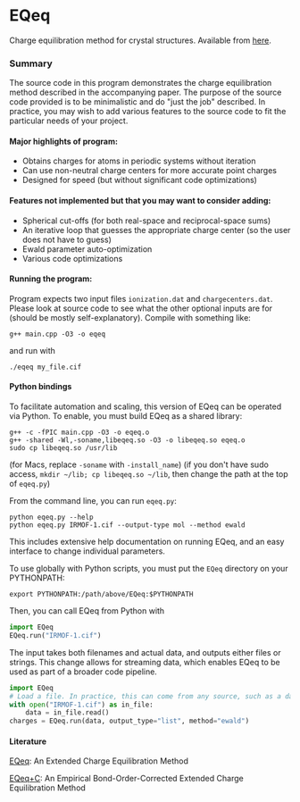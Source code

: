 # EQeq
Charge equilibration method for crystal structures. Available from [here](https://github.com/WilmerLab/EQeq).

### Summary

The source code in this program demonstrates the charge equilibration method described
in the accompanying paper. The purpose of the source code provided is to be
minimalistic and do "just the job" described. In practice, you may wish to add various
features to the source code to fit the particular needs of your project.

#### Major highlights of program:

-   Obtains charges for atoms in periodic systems without iteration
-   Can use non-neutral charge centers for more accurate point charges
-   Designed for speed (but without significant code optimizations)

#### Features not implemented but that you may want to consider adding:

-   Spherical cut-offs (for both real-space and reciprocal-space sums)
-   An iterative loop that guesses the appropriate charge center (so the user does not have to guess)
-   Ewald parameter auto-optimization
-   Various code optimizations

#### Running the program:

Program expects two input files `ionization.dat` and `chargecenters.dat`. Please
look at source code to see what the other optional inputs are for (should be
mostly self-explanatory). Compile with something like:

```
g++ main.cpp -O3 -o eqeq
```

and run with

```
./eqeq my_file.cif
```

#### Python bindings

To facilitate automation and scaling, this version of EQeq can be operated via
Python. To enable, you must build EQeq as a shared library:

```
g++ -c -fPIC main.cpp -O3 -o eqeq.o
g++ -shared -Wl,-soname,libeqeq.so -O3 -o libeqeq.so eqeq.o
sudo cp libeqeq.so /usr/lib
```

(for Macs, replace `-soname` with `-install_name`)
(if you don't have sudo access, `mkdir ~/lib; cp libeqeq.so ~/lib`, then change
the path at the top of `eqeq.py`)

From the command line, you can run `eqeq.py`:

```
python eqeq.py --help
python eqeq.py IRMOF-1.cif --output-type mol --method ewald
```

This includes extensive help documentation on running EQeq, and an easy
interface to change individual parameters.

To use globally with Python scripts, you must put the `EQeq` directory on your
PYTHONPATH:

```
export PYTHONPATH:/path/above/EQeq:$PYTHONPATH
```

Then, you can call EQeq from Python with

```python
import EQeq
EQeq.run("IRMOF-1.cif")
```

The input takes both filenames and actual data, and outputs either files or
strings. This change allows for streaming data, which enables EQeq to be used
as part of a broader code pipeline.

```python
import EQeq
# Load a file. In practice, this can come from any source, such as a database
with open("IRMOF-1.cif") as in_file:
    data = in_file.read()
charges = EQeq.run(data, output_type="list", method="ewald")
```
#### Literature

[EQeq](http://pubs.acs.org/doi/abs/10.1021/jz3008485): An Extended Charge Equilibration Method

[EQeq+C](http://pubs.acs.org/doi/abs/10.1021/acs.jctc.5b00037): An Empirical Bond-Order-Corrected Extended Charge Equilibration Method
